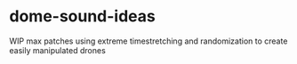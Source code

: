 # dome-sound-ideas
WIP max patches using extreme timestretching and randomization to create easily manipulated drones
